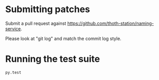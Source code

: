 # Submitting patches

Submit a pull request against <https://github.com/thoth-station/naming-service>.

Please look at "git log" and match the commit log style.

# Running the test suite

```
py.test
```
